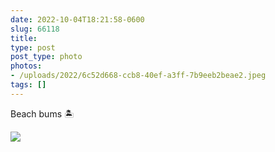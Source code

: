 ```yaml
---
date: 2022-10-04T18:21:58-0600
slug: 66118
title: 
type: post
post_type: photo
photos:
- /uploads/2022/6c52d668-ccb8-40ef-a3ff-7b9eeb2beae2.jpeg
tags: []
---
```

Beach bums 🏝️


![](/uploads/2022/6c52d668-ccb8-40ef-a3ff-7b9eeb2beae2.jpeg)


